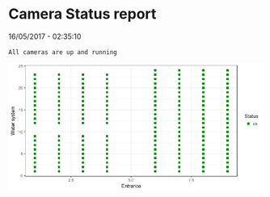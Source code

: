 Camera Status report
================
16/05/2017 - 02:35:10

    All cameras are up and running

![](camreport_files/figure-markdown_github/unnamed-chunk-2-1.png)
